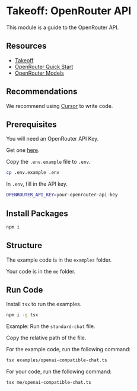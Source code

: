 # Takeoff: OpenRouter API

This module is a guide to the OpenRouter API.

## Resources

- [Takeoff](https://JoinTakeoff.com)
- [OpenRouter Quick Start](https://openrouter.ai/docs#quick-start)
- [OpenRouter Models](https://openrouter.ai/models)

## Recommendations

We recommend using [Cursor](https://cursor.sh/) to write code.

## Prerequisites

You will need an OpenRouter API Key.

Get one [here](https://openrouter.ai/keys).

Copy the `.env.example` file to `.env`.

```bash
cp .env.example .env
```

In `.env`, fill in the API key.

```bash
OPENROUTER_API_KEY=your-openrouter-api-key
```

## Install Packages

```bash
npm i
```

## Structure

The example code is in the `examples` folder.

Your code is in the `me` folder.

## Run Code

Install `tsx` to run the examples.

```bash
npm i -g tsx
```

Example: Run the `standard-chat` file.

Copy the relative path of the file.

For the example code, run the following command:

```bash
tsx examples/openai-compatible-chat.ts
```

For your code, run the following command:

```bash
tsx me/openai-compatible-chat.ts
```
